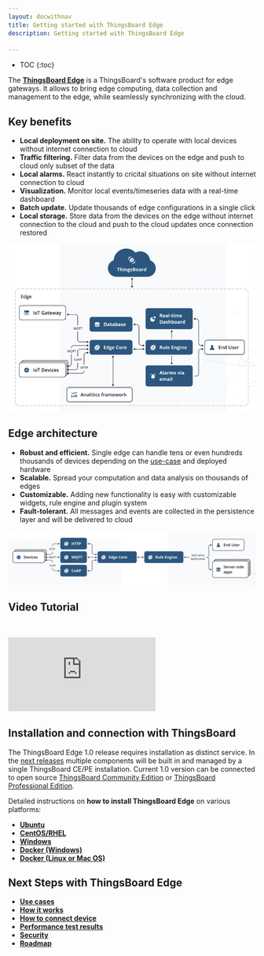 ```yaml
---
layout: docwithnav
title: Getting started with ThingsBoard Edge
description: Getting started with ThingsBoard Edge

---
```


* TOC
{:toc}

The [**ThingsBoard Edge**](/products/edge/) is a ThingsBoard's software product for edge gateways. 
It allows to bring edge computing, data collection and management to the edge, while seamlessly synchronizing with the cloud. 

## Key benefits
 - **Local deployment on site.** The ability to operate with local devices without internet connection to cloud
 - **Traffic filtering.** Filter data from the devices on the edge and push to cloud only subset of the data
 - **Local alarms.** React instantly to cricital situations on site without internet connection to cloud
 - **Visualization.** Monitor local events/timeseries data with a real-time dashboard
 - **Batch update.** Update thousands of edge configurations in a single click
 - **Local storage.** Store data from the devices on the edge without internet connection to the cloud and push to the cloud updates once connection restored

![image](/images/edge/edge-in-thingsboard.png) 

## Edge architecture

- **Robust and efficient.** Single edge can handle tens or even hundreds thousands of devices depending on the [use-case](/docs/edge/use-cases) and deployed hardware
- **Scalable.** Spread your computation and data analysis on thousands of edges
- **Customizable.** Adding new functionality is easy with customizable widgets, rule engine and plugin system
- **Fault-tolerant.** All messages and events are collected in the persistence layer and will be delivered to cloud

![image](/images/edge/architecture.png) 
 
## Video Tutorial

&nbsp; 
  
<div id="video">  
    <div id="video_wrapper">
        <iframe src="https://www.youtube.com/embed/CDt-B5_JiIs" frameborder="0" allowfullscreen></iframe>
    </div>
</div>

## Installation and connection with ThingsBoard

The ThingsBoard Edge 1.0 release requires installation as distinct service. 
In the [next releases](/docs/edge/roadmap.md) multiple components will be built in and managed by a single ThingsBoard CE/PE installation.
Current 1.0 version can be connected to 
open source [ThingsBoard Community Edition](/docs/user-guide/install/installation-options/)
or [ThingsBoard Professional Edition](/docs/user-guide/install/pe/installation-options/).

Detailed instructions on **how to install ThingsBoard Edge** on various platforms:
* [**Ubuntu**](/docs/edge/install/deb-installation)
* [**CentOS/RHEL**](/docs/edge/install/rhel)
* [**Windows**](/docs/edge/install/iwindows)
* [**Docker (Windows)**](/docs/edge/install/docker-windows)
* [**Docker (Linux or Mac OS)**](/docs/edge/install/docker)

## Next Steps with ThingsBoard Edge
* [**Use cases**](/docs/edge/use-cases)
* [**How it works**](/docs/edge/how-edge-works)
* [**How to connect device**](/docs/edge/how-connect-device)
* [**Performance test results**](/docs/edge/performance)
* [**Security**](/docs/edge/security)
* [**Roadmap**](/docs/edge/roadmap)
